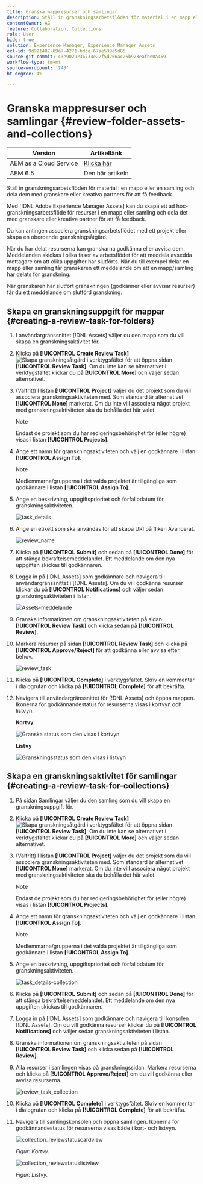 ```yaml
---
title: Granska mappresurser och samlingar
description: Ställ in granskningsarbetsflöden för material i en mapp eller en samling och dela dem med granskare eller kreativa partners för att få feedback.
contentOwner: AG
feature: Collaboration, Collections
role: User
hide: true
solution: Experience Manager, Experience Manager Assets
exl-id: 9d921487-89a7-4271-bdce-67ae539e5d85
source-git-commit: c3e9029236734e22f5d266ac26b923eafbe0a459
workflow-type: tm+mt
source-wordcount: '743'
ht-degree: 4%

---
```


# Granska mappresurser och samlingar {#review-folder-assets-and-collections}

| Version | Artikellänk |
| -------- | ---------------------------- |
| AEM as a Cloud Service | [Klicka här](https://experienceleague.adobe.com/docs/experience-manager-cloud-service/content/assets/manage/bulk-approval.html?lang=sv-SE) |
| AEM 6.5 | Den här artikeln |

Ställ in granskningsarbetsflöden för material i en mapp eller en samling och dela dem med granskare eller kreativa partners för att få feedback.

Med [!DNL Adobe Experience Manager Assets] kan du skapa ett ad hoc-granskningsarbetsflöde för resurser i en mapp eller samling och dela det med granskare eller kreativa partner för att få feedback.

Du kan antingen associera granskningsarbetsflödet med ett projekt eller skapa en oberoende granskningsåtgärd.

När du har delat resurserna kan granskarna godkänna eller avvisa dem. Meddelanden skickas i olika faser av arbetsflödet för att meddela avsedda mottagare om att olika uppgifter har slutförts. När du till exempel delar en mapp eller samling får granskaren ett meddelande om att en mapp/samling har delats för granskning.

När granskaren har slutfört granskningen (godkänner eller avvisar resurser) får du ett meddelande om slutförd granskning.

## Skapa en granskningsuppgift för mappar {#creating-a-review-task-for-folders}

1. I användargränssnittet [!DNL Assets] väljer du den mapp som du vill skapa en granskningsaktivitet för.
1. Klicka på **[!UICONTROL Create Review Task]** ![Skapa granskningsåtgärd](assets/do-not-localize/create-review-task.png) i verktygsfältet för att öppna sidan **[!UICONTROL Review Task]**. Om du inte kan se alternativet i verktygsfältet klickar du på **[!UICONTROL More]** och väljer sedan alternativet.

1. (Valfritt) I listan **[!UICONTROL Project]** väljer du det projekt som du vill associera granskningsaktiviteten med. Som standard är alternativet **[!UICONTROL None]** markerat. Om du inte vill associera något projekt med granskningsaktiviteten ska du behålla det här valet.

   >[!NOTE]
   >
   >Endast de projekt som du har redigeringsbehörighet för (eller högre) visas i listan **[!UICONTROL Projects]**.

1. Ange ett namn för granskningsaktiviteten och välj en godkännare i listan **[!UICONTROL Assign To]**.

   >[!NOTE]
   >
   >Medlemmarna/grupperna i det valda projektet är tillgängliga som godkännare i listan **[!UICONTROL Assign To]**.

1. Ange en beskrivning, uppgiftsprioritet och förfallodatum för granskningsaktiviteten.

   ![task_details](assets/task_details.png)

1. Ange en etikett som ska användas för att skapa URI på fliken Avancerat.

   ![review_name](assets/review_name.png)

1. Klicka på **[!UICONTROL Submit]** och sedan på **[!UICONTROL Done]** för att stänga bekräftelsemeddelandet. Ett meddelande om den nya uppgiften skickas till godkännaren.
1. Logga in på [!DNL Assets] som godkännare och navigera till användargränssnittet i [!DNL Assets]. Om du vill godkänna resurser klickar du på **[!UICONTROL Notifications]** och väljer sedan granskningsaktiviteten i listan.

   ![Assets-meddelande](assets/aemAssetsNotification.png)

1. Granska informationen om granskningsaktiviteten på sidan **[!UICONTROL Review Task]** och klicka sedan på **[!UICONTROL Review]**.
1. Markera resurser på sidan **[!UICONTROL Review Task]** och klicka på **[!UICONTROL Approve/Reject]** för att godkänna eller avvisa efter behov.

   ![review_task](assets/review_task.png)

1. Klicka på **[!UICONTROL Complete]** i verktygsfältet. Skriv en kommentar i dialogrutan och klicka på **[!UICONTROL Complete]** för att bekräfta.
1. Navigera till användargränssnittet för [!DNL Assets] och öppna mappen. Ikonerna för godkännandestatus för resurserna visas i kortvyn och listvyn.

   **Kortvy**

   ![Granska status som den visas i kortvyn](assets/chlimage_1-404.png)

   **Listvy**

   ![Granskningsstatus som den visas i listvyn](assets/review_status_listview.png)

## Skapa en granskningsaktivitet för samlingar {#creating-a-review-task-for-collections}

1. På sidan Samlingar väljer du den samling som du vill skapa en granskningsuppgift för.
1. Klicka på **[!UICONTROL Create Review Task]** ![Skapa granskningsåtgärd](assets/do-not-localize/create-review-task.png) i verktygsfältet för att öppna sidan **[!UICONTROL Review Task]**. Om du inte kan se alternativet i verktygsfältet klickar du på **[!UICONTROL More]** och väljer sedan alternativet.

1. (Valfritt) I listan **[!UICONTROL Project]** väljer du det projekt som du vill associera granskningsaktiviteten med. Som standard är alternativet **[!UICONTROL None]** markerat. Om du inte vill associera något projekt med granskningsaktiviteten ska du behålla det här valet.

   >[!NOTE]
   >
   >Endast de projekt som du har redigeringsbehörighet för (eller högre) visas i listan **[!UICONTROL Projects]**.

1. Ange ett namn för granskningsaktiviteten och välj en godkännare i listan **[!UICONTROL Assign To]**.

   >[!NOTE]
   >
   >Medlemmarna/grupperna i det valda projektet är tillgängliga som godkännare i listan **[!UICONTROL Assign To]**.

1. Ange en beskrivning, uppgiftsprioritet och förfallodatum för granskningsaktiviteten.

   ![task_details-collection](assets/task_details-collection.png)

1. Klicka på **[!UICONTROL Submit]** och sedan på **[!UICONTROL Done]** för att stänga bekräftelsemeddelandet. Ett meddelande om den nya uppgiften skickas till godkännaren.
1. Logga in på [!DNL Assets] som godkännare och navigera till konsolen [!DNL Assets]. Om du vill godkänna resurser klickar du på **[!UICONTROL Notifications]** och väljer sedan granskningsaktiviteten i listan.
1. Granska informationen om granskningsaktiviteten på sidan **[!UICONTROL Review Task]** och klicka sedan på **[!UICONTROL Review]**.
1. Alla resurser i samlingen visas på granskningssidan. Markera resurserna och klicka på **[!UICONTROL Approve/Reject]** om du vill godkänna eller avvisa resurserna.

   ![review_task_collection](assets/review_task_collection.png)

1. Klicka på **[!UICONTROL Complete]** i verktygsfältet. Skriv en kommentar i dialogrutan och klicka på **[!UICONTROL Complete]** för att bekräfta.
1. Navigera till samlingskonsolen och öppna samlingen. Ikonerna för godkännandestatus för resurserna visas både i kort- och listvyn.

   ![collection_reviewstatuscardview](assets/collection_reviewstatuscardview.png)

   *Figur: Kortvy.*

   ![collection_reviewstatuslistview](assets/collection_reviewstatuslistview.png)

   *Figur: Listvy.*
